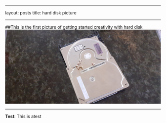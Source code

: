 ***
layout: posts
title: hard disk picture
***
##This is the first picture of getting started creativity with hard disk
![alt text](../assets/images/hardpic.jpg "hard picture")


***
**Test**: This is atest
